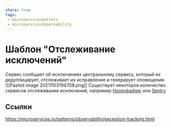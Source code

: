 ```yaml
---
share: true
tags:
 - microservice/pattern
 - microservice/observability
---
```

# Шаблон "Отслеживание исключений"
Сервис сообщает об исключениях центральному сервису, который их дедуплицирует, отслеживает их исправление и генерирует оповещения.
![[Pasted image 20211103194708.png]]
Существует некоторое количество сервисов отслеживания исключений, например [Honeybadger](https://www.honeybadger.io/) или [Sentry](https://sentry.io/welcome/)
## Ссылки
https://microservices.io/patterns/observability/exception-tracking.html